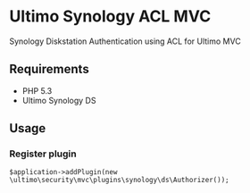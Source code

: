 # Ultimo Synology ACL MVC
Synology Diskstation Authentication using ACL for Ultimo MVC

## Requirements
* PHP 5.3
* Ultimo Synology DS

## Usage
### Register plugin
	$application->addPlugin(new \ultimo\security\mvc\plugins\synology\ds\Authorizer());